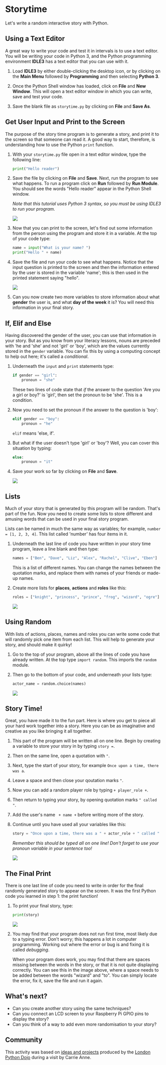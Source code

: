 # Storytime

Let's write a random interactive story with Python.

## Using a Text Editor

A great way to write your code and test it in intervals is to use a text editor. You will be writing your code in Python 3, and the Python programming environment **IDLE3** has a text editor that you can use with it. 

1. Load **IDLE3** by either double-clicking the desktop icon, or by clicking on the **Main Menu** followed by **Programming** and then selecting **Python 3**.

2. Once the Python Shell window has loaded, click on **File** and **New Window**. This will open a text editor window in which you can write, save and test your code.

3. Save the blank file as `storytime.py` by clicking on **File** and **Save As**.
	
## Get User Input and Print to the Screen

The purpose of the story time program is to generate a story, and print it to the screen so that someone can read it. A good way to start, therefore, is understanding how to use the Python `print` function.

1. With your `storytime.py` file open in a text editor window, type the following line:
	
	```python
	print("Hello reader")
	```
	
2. Save the file by clicking on **File** and **Save**. Next, run the program to see what happens. To run a program click on **Run** followed by **Run Module**. You should see the words "Hello reader" appear in the Python Shell window. 

	*Note that this tutorial uses Python 3 syntax, so you must be using IDLE3 to run your program.*

	![](images/story1.png)

3. Now that you can print to the screen, let's find out some information from the person using the program and store it in a variable. At the top of your code type:

	```python
	name = input("What is your name? ")
	print("Hello " + name)
	```

4. Save the file and run your code to see what happens. Notice that the input question is printed to the screen and then the information entered by the user is stored in the variable 'name'; this is then used in the printed statement saying "hello".	 

	![](images/story2.png)
	
5. Can you now create two more variables to store information about what **gender** the user is, and what **day of the week** it is? You will need this information in your final story.


## If, Elif and Else

Having discovered the gender of the user, you can use that information in your story. But as you know from your literacy lessons, nouns are preceded with 'he and 'she' and not 'girl' or 'boy', which are the values currently stored in the `gender` variable. You can fix this by using a computing concept to help out here; it's called a *conditional*.

1. Underneath the `input` and `print` statements type:

	```python
	if gender == "girl":
	    pronoun = "she"
	```
	These two lines of code state that *if* the answer to the question 'Are you a girl or boy?' is 'girl', then set the pronoun to be 'she'. This is a condition. 
		
2. Now you need to set the pronoun if the answer to the question is 'boy':
	
	```python
	elif gender == "boy":
	    pronoun = "he"
	```
	`elif` means 'else, if'. 
	
3. But what if the user doesn't type 'girl' or 'boy'? Well, you can cover this situation by typing:	
	```python        
	else:
	    pronoun = "it"
	```    
4. Save your work so far by clicking on **File** and **Save**.
	
	
	![](images/story3.png)

## Lists

Much of your story that is generated by this program will be random. That's part of the fun. Now you need to create some lists to store different and amusing words that can be used in your final story program. 

Lists can be named in much the same way as variables; for example, `number = [1, 2, 3, 4]`. This list called 'number' has four items in it. 

1. Underneath the last line of code you have written in your story time program, leave a line blank and then type:

	```python
	names = ["Ben", "Dave", "Liz", "Alex", "Rachel", "Clive", "Eben"]
	```
	
	This is a list of different names. You can change the names between the quotation marks, and replace them with names of your friends or made-up names. 
	
2. Create more lists for **places**, **actions** and **roles** like this:

	```python
	roles = ["knight", "princess", "prince", "frog", "wizard", "ogre"]
	```
	
	![](images/story4.png)
	
		
## Using Random

With lists of actions, places, names and roles you can write some code that will randomly pick one item from each list. This will help to generate your story, and should make it quirky!


1. Go to the top of your program, above all the lines of code you have already written. At the top type `import random`. This imports the `random` module.

2. Then go to the bottom of your code, and underneath your lists type:

	```python
	actor_name = random.choice(names)
	```
	
	![](images/story7.png)

## Story Time!

Great, you have made it to the fun part. Here is where you get to piece all your hard work together into a story. Here you can be as imaginative and creative as you like bringing it all together.

1. This part of the program will be written all on one line. Begin by creating a variable to store your story in by typing `story =`.

2. Then on the same line, open a quotation with `"`.

3. Next, type the start of your story, for example `Once upon a time, there was a`.

4. Leave a space and then close your qoutation marks `"`. 

5. Now you can add a random player role by typing `+ player_role +`.

6. Then return to typing your story, by opening quotation marks `" called "`.

7. Add the user's name ` + name +` before writing more of the story.

8. Continue until you have used all your variables like this:

	```python
	story = "Once upon a time, there was a " + actor_role + " called " + name + ". " + pronoun + " and some friends found themselves in the magic land of " + magic_place + ". This land was ruled by " + actor_name + " the " + actor_role + ". All of a sudden a mysterious voice spoke to them from high in the sky and said you must " + quest + " " + actor_name + " the " + actor_role + " to lift the curse of not being able to use technology... "
	```
	
	*Remember this should be typed all on one line! Don't forget to use your pronoun variable in your sentence too!*
	
	![](images/story8.png)

## The Final Print

There is one last line of code you need to write in order for the final randomly generated story to appear on the screen. It was the first Python code you learned in step 1: the print function!


1. To print your final story, type:
	
	```python
	print(story)	
	```

	![](images/story9.png)
	
2. You may find that your program does not run first time, most likely due to a typing error. Don't worry; this happens a lot in computer programming. Working out where the error or bug is and fixing it is called *debugging*. 

	When your program does work, you may find that there are spaces missing between the words in the story, or that it is not quite displaying correctly. You can see this in the image above, where a space needs to be added between the words "wizard" and "to". You can simply locate the error, fix it, save the file and run it again.
	
## What's next?
- Can you create another story using the same techniques?
- Can you connect an LCD screen to your Raspberry Pi GPIO pins to display the story?
- Can you think of a way to add even more randomisation to your story?

## Community

This activity was based on [ideas and projects](https://github.com/ldnpydojo/teaching-computing) produced by the [London Python Dojo](https://twitter.com/ldnpydojo) during a visit by Carrie Anne. 

		
